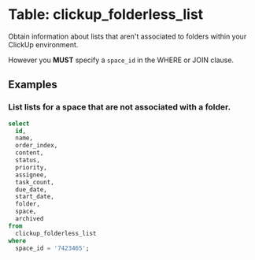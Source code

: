 # Table: clickup_folderless_list

Obtain information about lists that aren't associated to folders within your ClickUp environment.

However you **MUST** specify a `space_id` in the WHERE or JOIN clause.

## Examples

### List lists for a space that are not associated with a folder.

```sql
select
  id,
  name,
  order_index,
  content,
  status,
  priority,
  assignee,
  task_count,
  due_date,
  start_date,
  folder,
  space,
  archived
from
  clickup_folderless_list
where
  space_id = '7423465';
```
